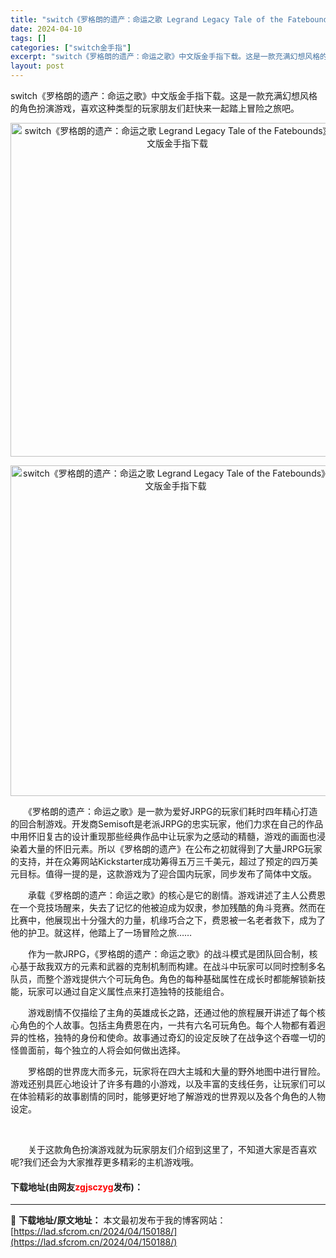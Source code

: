 ```yaml
---
title: "switch《罗格朗的遗产：命运之歌 Legrand Legacy Tale of the Fatebounds》中文版金手指下载"
date: 2024-04-10
tags: []
categories: ["switch金手指"]
excerpt: "switch《罗格朗的遗产：命运之歌》中文版金手指下载。这是一款充满幻想风格的角色扮演游戏，喜欢这种类型的玩家朋友们赶快来一起踏上冒险之旅吧。 　　《罗格朗的遗产：命运之歌》是一款为爱好JRPG的玩家们耗时四年精心打造的回合制游戏。开发商Semisoft是老派JRPG的忠实玩家，他们力求在自己的作品&hellip;"
layout: post
---
```


 <p>switch《罗格朗的遗产：命运之歌》中文版金手指下载。这是一款充满幻想风格的角色扮演游戏，喜欢这种类型的玩家朋友们赶快来一起踏上冒险之旅吧。</p> <p align="center"><img border="0" src="https://lad.sfcrom.cn/wp-content/uploads/2024/04/20240410_6615e643319e4.webp" width="534" alt="switch《罗格朗的遗产：命运之歌 Legrand Legacy Tale of the Fatebounds》中文版金手指下载" /></p> <p align="center"><img border="0" src="https://lad.sfcrom.cn/wp-content/uploads/2024/04/20240410_6615e6438db35.webp" width="529" alt="switch《罗格朗的遗产：命运之歌 Legrand Legacy Tale of the Fatebounds》中文版金手指下载" /></p> <p>　　《罗格朗的遗产：命运之歌》是一款为爱好JRPG的玩家们耗时四年精心打造的回合制游戏。开发商Semisoft是老派JRPG的忠实玩家，他们力求在自己的作品中用怀旧复古的设计重现那些经典作品中让玩家为之感动的精髓，游戏的画面也浸染着大量的怀旧元素。所以《罗格朗的遗产》在公布之初就得到了大量JRPG玩家的支持，并在众筹网站Kickstarter成功筹得五万三千美元，超过了预定的四万美元目标。值得一提的是，这款游戏为了迎合国内玩家，同步发布了简体中文版。</p> <p>　　承载《罗格朗的遗产：命运之歌》的核心是它的剧情。游戏讲述了主人公费恩在一个竞技场醒来，失去了记忆的他被迫成为奴隶，参加残酷的角斗竞赛。然而在比赛中，他展现出十分强大的力量，机缘巧合之下，费恩被一名老者救下，成为了他的护卫。就这样，他踏上了一场冒险之旅&hellip;&hellip;</p> <p>　　作为一款JRPG，《罗格朗的遗产：命运之歌》的战斗模式是团队回合制，核心基于敌我双方的元素和武器的克制机制而构建。在战斗中玩家可以同时控制多名队员，而整个游戏提供六个可玩角色。角色的每种基础属性在成长时都能解锁新技能，玩家可以通过自定义属性点来打造独特的技能组合。</p> <p>　　游戏剧情不仅描绘了主角的英雄成长之路，还通过他的旅程展开讲述了每个核心角色的个人故事。包括主角费恩在内，一共有六名可玩角色。每个人物都有着迥异的性格，独特的身份和使命。故事通过奇幻的设定反映了在战争这个吞噬一切的怪兽面前，每个独立的人将会如何做出选择。</p> <p>　　罗格朗的世界庞大而多元，玩家将在四大主城和大量的野外地图中进行冒险。游戏还别具匠心地设计了许多有趣的小游戏，以及丰富的支线任务，让玩家们可以在体验精彩的故事剧情的同时，能够更好地了解游戏的世界观以及各个角色的人物设定。</p> <p>&nbsp;</p> <p>　　关于这款角色扮演游戏就为玩家朋友们介绍到这里了，不知道大家是否喜欢呢?我们还会为大家推荐更多精彩的主机游戏哦。</p> <p><h4>下载地址(由网友<font color="red">zgjsczyg</font>发布)：</h4></p> 

---
📖 **下载地址/原文地址：** 本文最初发布于我的博客网站：[https://lad.sfcrom.cn/2024/04/150188/](https://lad.sfcrom.cn/2024/04/150188/)
